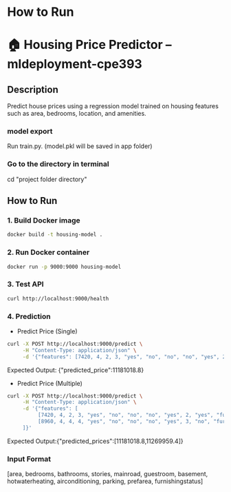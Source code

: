 # How to Run
# 🏠 Housing Price Predictor – mldeployment-cpe393

## Description
Predict house prices using a regression model trained on housing features such as area, bedrooms, location, and amenities.

### model export
Run train.py. (model.pkl will be saved in app folder)

### Go to the directory in terminal
cd "project folder directory"

## How to Run

### 1. Build Docker image
```bash
docker build -t housing-model .
```

### 2. Run Docker container
```bash
docker run -p 9000:9000 housing-model
```

### 3. Test API
```bash
curl http://localhost:9000/health
```

### 4. Prediction
- Predict Price (Single)
```bash
curl -X POST http://localhost:9000/predict \
     -H "Content-Type: application/json" \
     -d '{"features": [7420, 4, 2, 3, "yes", "no", "no", "no", "yes", 2, "yes", "furnished"]}'
```
Expected Output: {"predicted_price":11181018.8}
- Predict Price (Multiple)
```bash
curl -X POST http://localhost:9000/predict \
     -H "Content-Type: application/json" \
     -d '{"features": [
          [7420, 4, 2, 3, "yes", "no", "no", "no", "yes", 2, "yes", "furnished"],
          [8960, 4, 4, 4, "yes", "no", "no", "no", "yes", 3, "no", "furnished"]
     ]}'
```
Expected Output:{"predicted_prices":[11181018.8,11269959.4]}

### Input Format
[area, bedrooms, bathrooms, stories,
 mainroad, guestroom, basement, hotwaterheating,
 airconditioning, parking, prefarea, furnishingstatus]